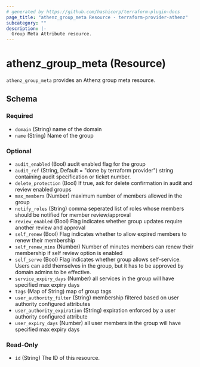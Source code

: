 ```yaml
---
# generated by https://github.com/hashicorp/terraform-plugin-docs
page_title: "athenz_group_meta Resource - terraform-provider-athenz"
subcategory: ""
description: |-
  Group Meta Attribute resource.
---
```


# athenz_group_meta (Resource)

`athenz_group_meta` provides an Athenz group meta resource.

<!-- schema generated by tfplugindocs -->
## Schema

### Required

- `domain` (String) name of the domain
- `name` (String) Name of the group

### Optional

- `audit_enabled` (Bool) audit enabled flag for the group
- `audit_ref` (String, Default = "done by terraform provider")  string containing audit specification or ticket number.
- `delete_protection` (Bool) If true, ask for delete confirmation in audit and review enabled groups
- `max_members` (Number) maximum number of members allowed in the group
- `notify_roles` (String) comma seperated list of roles whose members should be notified for member review/approval
- `review_enabled` (Bool) Flag indicates whether group updates require another review and approval
- `self_renew` (Bool) Flag indicates whether to allow expired members to renew their membership
- `self_renew_mins` (Number) Number of minutes members can renew their membership if self review option is enabled
- `self_serve` (Bool) Flag indicates whether group allows self-service. Users can add themselves in the group, but it has to be approved by domain admins to be effective.
- `service_expiry_days` (Number) all services in the group will have specified max expiry days
- `tags` (Map of String) map of group tags
- `user_authority_filter` (String) membership filtered based on user authority configured attributes
- `user_authority_expiration` (String) expiration enforced by a user authority configured attribute
- `user_expiry_days` (Number) all user members in the group will have specified max expiry days

### Read-Only

- `id` (String) The ID of this resource.
